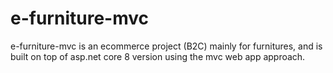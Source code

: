 # e-furniture-mvc
e-furniture-mvc is an ecommerce project (B2C) mainly for furnitures, and is built on top of asp.net core 8 version using the mvc web app approach.
